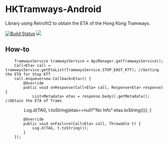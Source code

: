 # HKTramways-Android
Library using Retrofit2 to obtain the ETA of the Hong Kong Tramways.

[![Build Status](https://travis-ci.org/seventhmoon/HKTramways-Android.svg?branch=master)](https://travis-ci.org/seventhmoon/HKTramways-Android)
[![](https://jitpack.io/v/seventhmoon/HKTramways-Android.svg)](https://jitpack.io/#seventhmoon/HKTramways-Android)


## How-to
        TramwaysService tramwaysService = ApiManager.getTramwaysService();
        Call<Eta> call = tramwaysService.getEtaList(TramwaysService.STOP_EAST_KTT); //Getting the ETA for Stop KTT
        call.enqueue(new Callback<Eta>() {
            @Override
            public void onResponse(Call<Eta> call, Response<Eta> response) {
                List<Metadata> etas = response.body().getMetadata(); //Obtain the ETA of Trams
                Log.d(TAG, t.toString(etas==null?"No Info":etas.toString()));
            }

            @Override
            public void onFailure(Call<Eta> call, Throwable t) {
                Log.d(TAG, t.toString());
            }
        });
